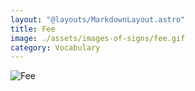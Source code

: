 ```yaml
---
layout: "@layouts/MarkdownLayout.astro"
title: Fee
image: ./assets/images-of-signs/fee.gif
category: Vocabulary
---
```


![Fee](@signs/fee.gif)
